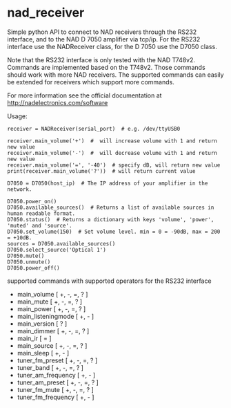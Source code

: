 # nad_receiver
Simple python API to connect to NAD receivers through the RS232 interface, and to the NAD D 7050 amplifier via tcp/ip. For the RS232 interface use the NADReceiver class, for the D 7050 use the D7050 class.

Note that the RS232 interface is only tested with the NAD T748v2. Commands are implemented based on the T748v2. Those commands should work with more NAD receivers.
The supported commands can easily be extended for receivers which support more commands.

For more information see the official documentation at http://nadelectronics.com/software 

Usage:
```
receiver = NADReceiver(serial_port)  # e.g. /dev/ttyUSB0

receiver.main_volume('+')  #  will increase volume with 1 and return new value
receiver.main_volume('-')  #  will decrease volume with 1 and return new value
receiver.main_volume('=', '-40')  # specify dB, will return new value
print(receiver.main_volume('?'))  # will return current value

D7050 = D7050(host_ip)  # The IP address of your amplifier in the network.

D7050.power_on()
D7050.available_sources()  # Returns a list of available sources in human readable format.
D7050.status()  # Returns a dictionary with keys 'volume', 'power', 'muted' and 'source'.
D7050.set_volume(150)  # Set volume level. min = 0 = -90dB, max = 200 = +10dB.
sources = D7050.available_sources()
D7050.select_source('Optical 1')
D7050.mute()
D7050.unmute()
D7050.power_off()
```

supported commands with supported operators for the RS232 interface

* main_volume [ +, -, =, ? ]
* main_mute [ +, -, =, ? ]
* main_power [ +, -, =, ? ]
* main_listeningmode [ +, - ]
* main_version [ ? ]
* main_dimmer [ +, -, =, ? ]
* main_ir [ = ]
* main_source [ +, -, =, ? ]
* main_sleep [ +, - ]
* tuner_fm_preset [ +, -, =, ? ]
* tuner_band [ +, -, =, ? ]
* tuner_am_frequency [ +, - ]
* tuner_am_preset [ +, -, =, ? ]
* tuner_fm_mute [ +, -, =, ? ]
* tuner_fm_frequency [ +, - ]


